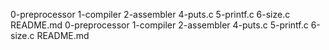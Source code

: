 0-preprocessor
1-compiler
2-assembler
4-puts.c
5-printf.c
6-size.c
README.md
0-preprocessor
1-compiler
2-assembler
4-puts.c
5-printf.c
6-size.c
README.md
